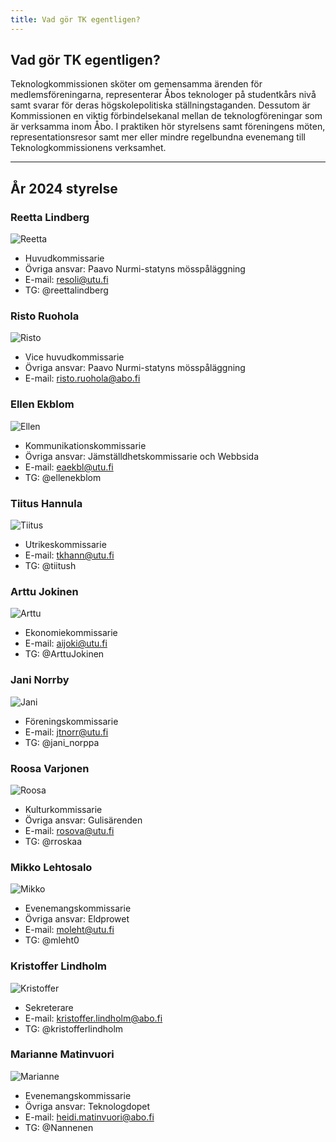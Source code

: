 ```yaml
---
title: Vad gör TK egentligen?
---
```


## Vad gör TK egentligen?

Teknologkommissionen sköter om gemensamma ärenden för medlemsföreningarna, representerar Åbos teknologer på studentkårs nivå samt svarar för deras högskolepolitiska ställningstaganden. Dessutom är Kommissionen en viktig förbindelsekanal mellan de teknologföreningar som är verksamma inom Åbo. I praktiken hör styrelsens samt föreningens möten, representationsresor samt mer eller mindre regelbundna evenemang till Teknologkommissionens verksamhet.

---

## År 2024 styrelse

### Reetta Lindberg
![Reetta](/board/2024/reetta-lindberg-min.jpg)

- Huvudkommissarie
- Övriga ansvar: Paavo Nurmi-statyns mösspåläggning
- E-mail: resoli@utu.fi
- TG: @reettalindberg

### Risto Ruohola
![Risto](/board/2024/risto-ruohola-min.jpg)

- Vice huvudkommissarie
- Övriga ansvar: Paavo Nurmi-statyns mösspåläggning
- E-mail: risto.ruohola@abo.fi

### Ellen Ekblom
![Ellen](/board/2024/ellen-ekblom-min.jpg)

- Kommunikationskommissarie
- Övriga ansvar: Jämställdhetskommissarie och Webbsida
- E-mail: eaekbl@utu.fi
- TG: @ellenekblom

### Tiitus Hannula
![Tiitus](/board/2024/tiitus-hannula-min.jpg)

- Utrikeskommissarie
- E-mail: tkhann@utu.fi
- TG: @tiitush

### Arttu Jokinen
![Arttu](/board/2024/arttu-jokinen-min.jpg)

- Ekonomiekommissarie
- E-mail: aijoki@utu.fi
- TG: @ArttuJokinen

### Jani Norrby
![Jani](/board/2024/jani-norrby-min.jpg)

- Föreningskommissarie
- E-mail: jtnorr@utu.fi
- TG: @jani_norppa

### Roosa Varjonen
![Roosa](/board/2024/roosa-varjonen-min.jpg)

- Kulturkommissarie
- Övriga ansvar: Gulisärenden
- E-mail: rosova@utu.fi
- TG: @rroskaa

### Mikko Lehtosalo
![Mikko](/board/2024/mikko-lehtosalo-min.jpg)

- Evenemangskommissarie
- Övriga ansvar: Eldprowet
- E-mail: moleht@utu.fi
- TG: @mleht0

### Kristoffer Lindholm
![Kristoffer](/board/2024/kristoffer-lindholm-min.jpg)

- Sekreterare
- E-mail: kristoffer.lindholm@abo.fi
- TG: @kristofferlindholm

### Marianne Matinvuori
![Marianne](/board/2024/marianne-matinvuori-min.jpg)

- Evenemangskommissarie
- Övriga ansvar: Teknologdopet
- E-mail: heidi.matinvuori@abo.fi
- TG: @Nannenen
